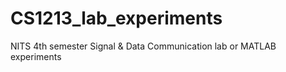 # CS1213_lab_experiments
NITS 4th semester Signal &amp; Data Communication lab or MATLAB experiments
